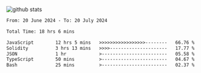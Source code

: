 
![github stats](https://github-readme-stats.vercel.app/api?username=realmahd1&show_icons=true&theme=codeSTACKr&hide_rank=true&count_private=true)

<!--START_SECTION:waka-->

```txt
From: 20 June 2024 - To: 20 July 2024

Total Time: 18 hrs 6 mins

JavaScript        12 hrs 5 mins   >>>>>>>>>>>>>>>>>--------   66.76 %
Solidity          3 hrs 13 mins   >>>>---------------------   17.77 %
JSON              1 hr            >------------------------   05.58 %
TypeScript        50 mins         >------------------------   04.67 %
Bash              25 mins         >------------------------   02.37 %
```

<!--END_SECTION:waka-->
